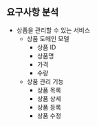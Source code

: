## 요구사항 분석
- 상품을 관리할 수 있는 서비스
  - 상품 도메인 모델
    - 상품 ID
    - 상품명
    - 가격
    - 수량
  - 상품 관리 기능
    - 상품 목록
    - 상품 상세
    - 상품 등록
    - 상품 수정